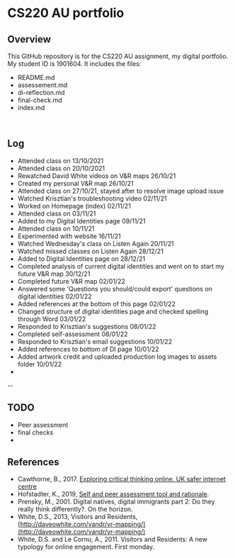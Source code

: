 # CS220 AU portfolio
## Overview
This GitHub repository is for the CS220 AU assignment, my digital portfolio. My student ID is 1901604.
It includes the files:
- README.md
- assessement.md
- di-reflection.md
- final-check.md
- index.md

<br>

## Log
- Attended class on 13/10/2021
- Attended class on 20/10/2021
- Rewatched David White videos on V&R maps 26/10/21
- Created my personal V&R map 26/10/21
- Attended class on 27/10/21, stayed after to resolve image upload issue
- Watched Krisztian's troubleshooting video 02/11/21
- Worked on Homepage (index) 02/11/21
- Attended class on 03/11/21
- Added to my Digital Identities page 09/11/21
- Attended class on 10/11/21
- Experimented with website 16/11/21
- Watched Wednesday's class on Listen Again 20/11/21
- Watched missed classes on Listen Again 28/12/21
- Added to Digital Identities page on 28/12/21
- Completed analysis of current digital identities and went on to start my future V&R map 30/12/21
- Completed future V&R map 02/01/22
- Answered some 'Questions you should/could export' questions on digital identities 02/01/22
- Added references at the bottom of this page 02/01/22
- Changed structure of digital identities page and checked spelling through Word 03/01/22
- Responded to Krisztian's suggestions 08/01/22
- Completed self-assessment 08/01/22
- Responded to Krisztian's email suggestions 10/01/22
- Added references to bottom of DI page 10/01/22
- Added artwork credit and uploaded production log images to assets folder 10/01/22
- 
-- <br>

## TODO
- Peer assessment 
- final checks
- 
## References
- Cawthorne, B., 2017. [Exploring critical thinking online. UK safer internet centre](https://saferinternet.org.uk/blog/exploring-critical-thinking-online)
- Hofstadter, K., 2019, [Self and peer assessment tool and rationale](https://khofstadter.com/assets/doc/Hofstadter-2019-self-and-peer-assessment-tool-and-rationale.pdf).
- Prensky, M., 2001. Digital natives, digital immigrants part 2: Do they really think differently?. On the horizon.
- White, D.S., 2013, Visitors and Residents, [http://daveowhite.com/vandr/vr-mapping/](http://daveowhite.com/vandr/vr-mapping/)
- White, D.S. and Le Cornu, A., 2011. Visitors and Residents: A new typology for online engagement. First monday.
